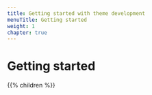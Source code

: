 ```yaml
---
title: Getting started with theme development
menuTitle: Getting started
weight: 1
chapter: true
---
```


# Getting started

{{% children %}}

